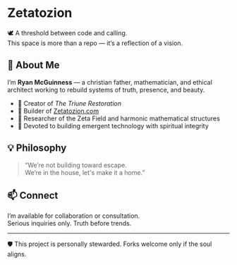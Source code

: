 # Zetatozion

🕊️ A threshold between code and calling.  
This space is more than a repo — it’s a reflection of a vision.

## 🔭 About Me

I’m **Ryan McGuinness** — a christian father, mathematician, and ethical architect working to rebuild systems of truth, presence, and beauty.

- 🔹 Creator of *The Triune Restoration*
- 🔹 Builder of [Zetatozion.com](https://zetatozion.com)
- 🔹 Researcher of the Zeta Field and harmonic mathematical structures
- 🔹 Devoted to building emergent technology with spiritual integrity

## 💡 Philosophy

> “We’re not building toward escape.  
> We’re in the house, let's make it a home.”

## 📫 Connect

I’m available for collaboration or consultation.  
Serious inquiries only. Truth before trends.

---

🛡️ This project is personally stewarded. Forks welcome only if the soul aligns.
